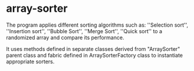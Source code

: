 # array-sorter

The program applies different sorting algorithms such as: ''Selection sort'', ''Insertion sort'', ''Bubble Sort'', ''Merge Sort'', ''Quick sort'' to a randomized array and compare its performance.

It uses methods defined in separate classes derived from "ArraySorter" parent class
and fabric defined in ArraySorterFactory class to instantiate appropriate sorters.
